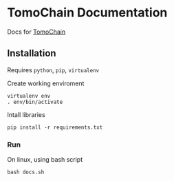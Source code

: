# TomoChain Documentation

Docs for [TomoChain](https://docs.tomochain.com)

## Installation

Requires `python`, `pip`, `virtualenv`

Create working enviroment
```
virtualenv env
. env/bin/activate

```

Intall libraries
```
pip install -r requirements.txt
```

### Run
On linux, using bash script
```
bash docs.sh
```

